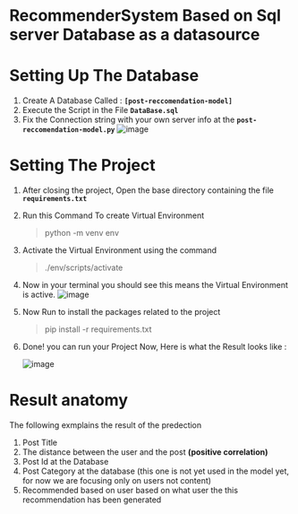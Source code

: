 # RecommenderSystem Based on Sql server Database as a datasource


# Setting Up The Database

1. Create A Database Called :  **`[post-reccomendation-model]`**
2. Execute the Script in the File **`DataBase.sql`**
3. Fix the Connection string with your own server info at the **`post-reccomendation-model.py`**
![image](https://github.com/user-attachments/assets/5b5c3992-8419-418f-8376-59dc6cd5e784)

# Setting The Project
1. After closing the project, Open the base directory containing the file **`requirements.txt`**
2. Run this Command To create Virtual Environment 
   > python -m venv env
3. Activate the Virtual Environment using the command
   > ./env/scripts/activate
4. Now in your terminal you should see this means the Virtual Environment is active.
      ![image](https://github.com/user-attachments/assets/6d0de5e3-84a7-4437-892f-e2c5ef688bf7)

5. Now Run to install the packages related to the project
   > pip install -r requirements.txt

6. Done! you can run your Project Now, Here is what the Result looks like :

      ![image](https://github.com/user-attachments/assets/1a821ffb-0b7b-4a17-8bca-4b4b74f9cd6b)


# Result anatomy
The following exmplains the result of the predection  
1. Post Title
2. The distance between the user and the post **(positive correlation)**
3. Post Id at the Database
4. Post Category at the database (this one is not yet used in the model yet, for now we are focusing only on users not content)
5. Recommended based on user based on what user the this recommendation has been generated 
